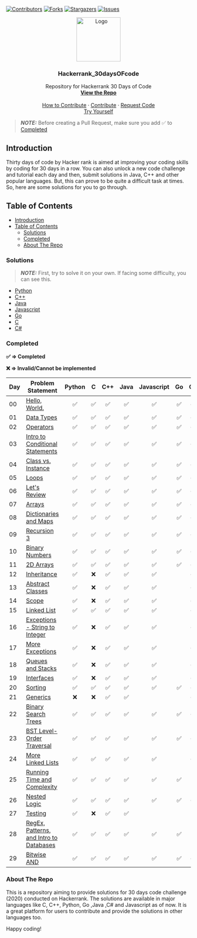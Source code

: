 [![Contributors][contributors-shield]][contributors-url]
[![Forks][forks-shield]][forks-url]
[![Stargazers][stars-shield]][stars-url]
[![Issues][issues-shield]][issues-url]

<p align="center">
  <a href=" https://www.hackerrank.com/domains/tutorials/30-days-of-code">
    <img src="https://alternative.me/media/256/hackerrank-icon-3ruwgb2qxxh1gxg6-c.png" alt="Logo" width="120" height="120">
  </a>

  <h3 align="center">Hackerrank_30daysOFcode</h3>

  <p align="center">
    Repository for Hackerrank 30 Days of Code
    <br />
    <a href="https://github.com/rahulsain3000/Hackerrank_30daysOFcode"><strong>View the Repo</strong></a>
    <br />
    <br />
    <a href="https://github.com/rahulsain3000/Hackerrank_30daysOFcode/blob/master/CONTRIBUTING.md">How to Contribute</a>
    ·
    <a href="https://github.com/rahulsain3000/Hackerrank_30daysOFcode/issues">Contribute</a>
    ·
    <a href="https://github.com/rahulsain3000/Hackerrank_30daysOFcode/issues">Request Code</a>
    <br/>
    <a href="https://www.hackerrank.com/domains/tutorials/30-days-of-code">Try Yourself</a>

  </p>
</p>

> **_NOTE:_** Before creating a Pull Request, make sure you add :white_check_mark: to [Completed](#completed)

## Introduction

Thirty days of code by Hacker rank is aimed at improving your coding skills by coding for 30 days in a row.
You can also unlock a new code challenge and tutorial each day and then, submit solutions in Java, C++ and other popular languages.
But, this can prove to be quite a difficult task at times. So, here are some solutions for you to go through.

## Table of Contents

- [Introduction](#introduction)
- [Table of Contents](#table-of-contents)
  - [Solutions](#solutions)
  - [Completed](#completed)
  - [About The Repo](#about-the-repo)

### Solutions

> **_NOTE:_** First, try to solve it on your own. If facing some difficulty, you can see this.

- [Python](https://github.com/rahulsain3000/Hackerrank_30daysOFcode/tree/master/30daysOFcode_Python)
- [C++](https://github.com/rahulsain3000/Hackerrank_30daysOFcode/tree/master/30daysOFcode_C%2B%2B)
- [Java](https://github.com/rahulsain3000/Hackerrank_30daysOFcode/tree/master/30daysOFcode_Java)
- [Javascript](https://github.com/rahulsain3000/Hackerrank_30daysOFcode/tree/master/30daysOFcode_JavaScript)
- [Go](https://github.com/rahulsain3000/Hackerrank_30daysOFcode/tree/master/30daysOFcode_Go)
- [C](https://github.com/rahulsain3000/Hackerrank_30daysOFcode/tree/master/30daysOFcode_C)
- [C#](https://github.com/rahulsain3000/Hackerrank_30daysOFcode/tree/master/30daysOFcode_C%23)

### Completed

**:white_check_mark: ⇒ Completed**

**:x: ⇒ Invalid/Cannot be implemented**

| Day | Problem Statement                                                                                               | Python                              | C                                   | C++                                 | Java                                | Javascript                          | Go                                  | C#                                  |
| --- | --------------------------------------------------------------------------------------------------------------- | ----------------------------------- | ----------------------------------- | ----------------------------------- | ----------------------------------- | ----------------------------------- | ----------------------------------- | ----------------------------------- |
| 00  | [Hello, World.](https://www.hackerrank.com/challenges/30-hello-world/problem)                                   | <center>:white_check_mark:</center> | <center>:white_check_mark:</center> | <center>:white_check_mark:</center> | <center>:white_check_mark:</center> | <center>:white_check_mark:</center> | <center>:white_check_mark:</center> | <center>:white_check_mark:</center> |
| 01  | [Data Types](https://www.hackerrank.com/challenges/30-data-types/problem)                                       | <center>:white_check_mark:</center> | <center>:white_check_mark:</center> | <center>:white_check_mark:</center> | <center>:white_check_mark:</center> | <center>:white_check_mark:</center> | <center>:white_check_mark:</center> | <center>:white_check_mark:</center> |
| 02  | [Operators](https://www.hackerrank.com/challenges/30-operators/problem)                                         | <center>:white_check_mark:</center> | <center>:white_check_mark:</center> | <center>:white_check_mark:</center> | <center>:white_check_mark:</center> | <center>:white_check_mark:</center> | <center>:white_check_mark:</center> | <center>:white_check_mark:</center> |
| 03  | [Intro to Conditional Statements](https://www.hackerrank.com/challenges/30-conditional-statements/problem)      | <center>:white_check_mark:</center> | <center>:white_check_mark:</center> | <center>:white_check_mark:</center> | <center>:white_check_mark:</center> | <center>:white_check_mark:</center> | <center>:white_check_mark:</center> | <center>:white_check_mark:</center> |
| 04  | [Class vs. Instance](https://www.hackerrank.com/challenges/30-class-vs-instance/problem)                        | <center>:white_check_mark:</center> | <center>:white_check_mark:</center> | <center>:white_check_mark:</center> | <center>:white_check_mark:</center> | <center>:white_check_mark:</center> | <center>:white_check_mark:</center> | <center>:white_check_mark:</center> |
| 05  | [Loops](https://www.hackerrank.com/challenges/30-loops/problem)                                                 | <center>:white_check_mark:</center> | <center>:white_check_mark:</center> | <center>:white_check_mark:</center> | <center>:white_check_mark:</center> | <center>:white_check_mark:</center> | <center>:white_check_mark:</center> | <center>:white_check_mark:</center> |
| 06  | [Let's Review](https://www.hackerrank.com/challenges/30-review-loop/problem)                                    | <center>:white_check_mark:</center> | <center>:white_check_mark:</center> | <center>:white_check_mark:</center> | <center>:white_check_mark:</center> | <center>:white_check_mark:</center> | <center>:white_check_mark:</center> | <center>:white_check_mark:</center> |
| 07  | [Arrays](https://www.hackerrank.com/challenges/30-arrays/problem)                                               | <center>:white_check_mark:</center> | <center>:white_check_mark:</center> | <center>:white_check_mark:</center> | <center>:white_check_mark:</center> | <center>:white_check_mark:</center> | <center>:white_check_mark:</center> | <center>:white_check_mark:</center> |
| 08  | [Dictionaries and Maps](https://www.hackerrank.com/challenges/30-dictionaries-and-maps/problem)                 | <center>:white_check_mark:</center> | <center>:white_check_mark:</center> | <center>:white_check_mark:</center> | <center>:white_check_mark:</center> | <center>:white_check_mark:</center> | <center>:white_check_mark:</center> | <center>:white_check_mark:</center> |
| 09  | [Recursion 3](https://www.hackerrank.com/challenges/30-recursion/problem)                                       | <center>:white_check_mark:</center> | <center>:white_check_mark:</center> | <center>:white_check_mark:</center> | <center>:white_check_mark:</center> | <center>:white_check_mark:</center> | <center>:white_check_mark:</center> | <center>:white_check_mark:</center> |
| 10  | [Binary Numbers](https://www.hackerrank.com/challenges/30-binary-numbers/problem)                               | <center>:white_check_mark:</center> | <center>:white_check_mark:</center> | <center>:white_check_mark:</center> | <center>:white_check_mark:</center> | <center>:white_check_mark:</center> | <center>:white_check_mark:</center> | <center>:white_check_mark:</center> |
| 11  | [2D Arrays](https://www.hackerrank.com/challenges/30-2d-arrays/problem)                                         | <center>:white_check_mark:</center> | <center>:white_check_mark:</center> | <center>:white_check_mark:</center> | <center>:white_check_mark:</center> | <center>:white_check_mark:</center> | <center>:white_check_mark:</center> | <center>:white_check_mark:</center> |
| 12  | [Inheritance](https://www.hackerrank.com/challenges/30-inheritance/problem)                                     | <center>:white_check_mark:</center> | <center>:x:</center>                | <center>:white_check_mark:</center> | <center>:white_check_mark:</center> | <center>:white_check_mark:</center> |                                     | <center>:white_check_mark:</center> |
| 13  | [Abstract Classes](https://www.hackerrank.com/challenges/30-abstract-classes/problem)                           | <center>:white_check_mark:</center> | <center>:x:</center>                | <center>:white_check_mark:</center> | <center>:white_check_mark:</center> | <center>:white_check_mark:</center> |                                     | <center>:white_check_mark:</center> |
| 14  | [Scope](https://www.hackerrank.com/challenges/30-scope/problem)                                                 | <center>:white_check_mark:</center> | <center>:x:</center>                | <center>:white_check_mark:</center> | <center>:white_check_mark:</center> | <center>:white_check_mark:</center> |                                     | <center>:white_check_mark:</center> |
| 15  | [Linked List](https://www.hackerrank.com/challenges/30-linked-list/problem)                                     | <center>:white_check_mark:</center> | <center>:white_check_mark:</center> | <center>:white_check_mark:</center> | <center>:white_check_mark:</center> | <center>:white_check_mark:</center> |                                     | <center>:white_check_mark:</center> |
| 16  | [Exceptions - String to Integer](https://www.hackerrank.com/challenges/30-exceptions-string-to-integer/problem) | <center>:white_check_mark:</center> | <center>:x:</center>                | <center>:white_check_mark:</center> | <center>:white_check_mark:</center> | <center>:white_check_mark:</center> |                                     | <center>:white_check_mark:</center> |
| 17  | [More Exceptions](https://www.hackerrank.com/challenges/30-more-exceptions/problem)                             | <center>:white_check_mark:</center> | <center>:x:</center>                | <center>:white_check_mark:</center> | <center>:white_check_mark:</center> | <center>:white_check_mark:</center> |                                     | <center>:white_check_mark:</center> |
| 18  | [Queues and Stacks](https://www.hackerrank.com/challenges/30-queues-stacks/problem)                             | <center>:white_check_mark:</center> | <center>:x:</center>                | <center>:white_check_mark:</center> | <center>:white_check_mark:</center> | <center>:white_check_mark:</center> |                                     | <center>:white_check_mark:</center> |
| 19  | [Interfaces](https://www.hackerrank.com/challenges/30-interfaces/problem)                                       | <center>:white_check_mark:</center> | <center>:x:</center>                | <center>:white_check_mark:</center> | <center>:white_check_mark:</center> | <center>:white_check_mark:</center> |                                     | <center>:white_check_mark:</center> |
| 20  | [Sorting](https://www.hackerrank.com/challenges/30-sorting/problem)                                             | <center>:white_check_mark:</center> | <center>:white_check_mark:</center> | <center>:white_check_mark:</center> | <center>:white_check_mark:</center> | <center>:white_check_mark:</center> | <center>:white_check_mark:</center> | <center>:white_check_mark:</center> |
| 21  | [Generics](https://www.hackerrank.com/challenges/30-generics/problem)                                           | <center>:x:</center>                | <center>:x:</center>                | <center>:white_check_mark:</center> | <center>:white_check_mark:</center> |                                     |                                     | <center>:white_check_mark:</center> |
| 22  | [Binary Search Trees](https://www.hackerrank.com/challenges/30-binary-search-trees/problem)                     | <center>:white_check_mark:</center> | <center>:white_check_mark:</center> | <center>:white_check_mark:</center> | <center>:white_check_mark:</center> | <center>:white_check_mark:</center> | <center>:white_check_mark:</center> | <center>:white_check_mark:</center> |
| 23  | [BST Level-Order Traversal](https://www.hackerrank.com/challenges/30-binary-trees/problem)                      | <center>:white_check_mark:</center> | <center>:white_check_mark:</center> | <center>:white_check_mark:</center> | <center>:white_check_mark:</center> | <center>:white_check_mark:</center> | <center>:white_check_mark:</center> | <center>:white_check_mark:</center> |
| 24  | [More Linked Lists](https://www.hackerrank.com/challenges/30-linked-list-deletion/problem)                      | <center>:white_check_mark:</center> | <center>:white_check_mark:</center> | <center>:white_check_mark:</center> | <center>:white_check_mark:</center> | <center>:white_check_mark:</center> |                                     | <center>:white_check_mark:</center> |
| 25  | [Running Time and Complexity](https://www.hackerrank.com/challenges/30-running-time-and-complexity/problem)     | <center>:white_check_mark:</center> | <center>:white_check_mark:</center> | <center>:white_check_mark:</center> | <center>:white_check_mark:</center> | <center>:white_check_mark:</center> | <center>:white_check_mark:</center> |
| 26  | [Nested Logic](https://www.hackerrank.com/challenges/30-nested-logic/problem)                                   | <center>:white_check_mark:</center> | <center>:white_check_mark:</center> | <center>:white_check_mark:</center> | <center>:white_check_mark:</center> | <center>:white_check_mark:</center> | <center>:white_check_mark:</center> | <center>:white_check_mark:</center> |
| 27  | [Testing](https://www.hackerrank.com/challenges/30-testing/problem)                                             | <center>:white_check_mark:</center> | <center>:x:</center>                | <center>:white_check_mark:</center> | <center>:white_check_mark:</center> |                                     |
| 28  | [RegEx, Patterns, and Intro to Databases](https://www.hackerrank.com/challenges/30-regex-patterns/problem)      | <center>:white_check_mark:</center> | <center>:white_check_mark:</center> | <center>:white_check_mark:</center> | <center>:white_check_mark:</center> | <center>:white_check_mark:</center> | <center>:white_check_mark:</center> |
| 29  | [Bitwise AND](https://www.hackerrank.com/challenges/30-bitwise-and/problem)                                     | <center>:white_check_mark:</center> | <center>:white_check_mark:</center> | <center>:white_check_mark:</center> | <center>:white_check_mark:</center> | <center>:white_check_mark:</center> | <center>:white_check_mark:</center> | <center>:white_check_mark:</center> |

### About The Repo

This is a repository aiming to provide solutions for 30 days code challenge (2020) conducted on Hackerrank. The solutions are available in major languages like C, C++, Python, Go ,Java ,C# and Javascript as of now. It is a great platform for users to contribute and provide the solutions in other languages too.

Happy coding!

[contributors-shield]: https://img.shields.io/github/contributors/rahulsain3000/Hackerrank_30daysOFcode?style=flat-square
[contributors-url]: https://github.com/rahulsain3000/Hackerrank_30daysOFcode/graphs/contributors
[forks-shield]: https://img.shields.io/github/forks/rahulsain3000/Hackerrank_30daysOFcode?style=flat-square
[forks-url]: https://github.com/rahulsain3000/Hackerrank_30daysOFcode/network/members
[stars-shield]: https://img.shields.io/github/stars/rahulsain3000/Hackerrank_30daysOFcode?color=red&style=flat-square
[stars-url]: https://github.com/rahulsain3000/Hackerrank_30daysOFcode/stargazers
[issues-shield]: https://img.shields.io/github/issues/rahulsain3000/Hackerrank_30daysOFcode?color=orange&style=flat-square
[issues-url]: https://github.com/rahulsain3000/Hackerrank_30daysOFcode/issues
